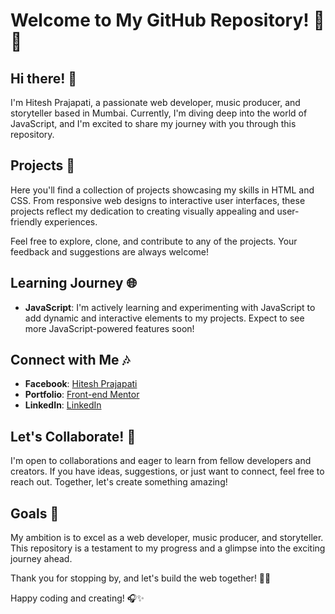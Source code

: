 # Welcome to My GitHub Repository! 🎵🚀

## Hi there! 👋
I'm Hitesh Prajapati, a passionate web developer, music producer, and storyteller based in Mumbai. Currently, I'm diving deep into the world of JavaScript, and I'm excited to share my journey with you through this repository.

## Projects 🚀
Here you'll find a collection of projects showcasing my skills in HTML and CSS. From responsive web designs to interactive user interfaces, these projects reflect my dedication to creating visually appealing and user-friendly experiences.

Feel free to explore, clone, and contribute to any of the projects. Your feedback and suggestions are always welcome!

## Learning Journey 🌐
- **JavaScript**: I'm actively learning and experimenting with JavaScript to add dynamic and interactive elements to my projects. Expect to see more JavaScript-powered features soon!

## Connect with Me 🎶
- **Facebook**: [Hitesh Prajapati](https://www.facebook.com/akaLevenine/)
- **Portfolio**: [Front-end Mentor](https://frontendmentor.io/profile/autistickyrios)
- **LinkedIn**: [LinkedIn](https://www.linkedin.com/in/autistickyrios/)

## Let's Collaborate! 🤝
I'm open to collaborations and eager to learn from fellow developers and creators. If you have ideas, suggestions, or just want to connect, feel free to reach out. Together, let's create something amazing!

## Goals 🌟
My ambition is to excel as a web developer, music producer, and storyteller. This repository is a testament to my progress and a glimpse into the exciting journey ahead.

Thank you for stopping by, and let's build the web together! 🚀🎉

Happy coding and creating! 🎧✨

<!---
autistickyrios/autistickyrios is a ✨ special ✨ repository because its `README.md` (this file) appears on your GitHub profile.
You can click the Preview link to take a look at your changes.
--->
